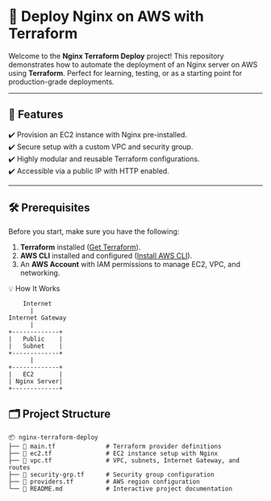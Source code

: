 # 🚀 Deploy Nginx on AWS with Terraform

Welcome to the **Nginx Terraform Deploy** project! This repository demonstrates how to automate the deployment of an Nginx server on AWS using **Terraform**. Perfect for learning, testing, or as a starting point for production-grade deployments.

---

## 🌟 Features

✔️ Provision an EC2 instance with Nginx pre-installed.  
✔️ Secure setup with a custom VPC and security group.  
✔️ Highly modular and reusable Terraform configurations.  
✔️ Accessible via a public IP with HTTP enabled.

---

## 🛠️ Prerequisites

Before you start, make sure you have the following:

1. **Terraform** installed ([Get Terraform](https://developer.hashicorp.com/terraform/tutorials)).
2. **AWS CLI** installed and configured ([Install AWS CLI](https://docs.aws.amazon.com/cli/latest/userguide/install-cliv2.html)).
3. An **AWS Account** with IAM permissions to manage EC2, VPC, and networking.

💡 How It Works

        Internet
          |
    Internet Gateway
          |
    +-------------+
    |   Public    |
    |   Subnet    |
    +-------------+
          |
    +-------------+
    |   EC2       |
    | Nginx Server|
    +-------------+

## 🗂️ Project Structure

```plaintext
📦 nginx-terraform-deploy
├── 📄 main.tf              # Terraform provider definitions
├── 📄 ec2.tf               # EC2 instance setup with Nginx
├── 📄 vpc.tf               # VPC, subnets, Internet Gateway, and routes
├── 📄 security-grp.tf      # Security group configuration
├── 📄 providers.tf         # AWS region configuration
└── 📄 README.md            # Interactive project documentation


